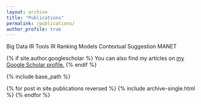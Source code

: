 ```yaml
---
layout: archive
title: "Publications"
permalink: /publications/
author_profile: true
---
```


<span class="bigdata">Big Data</span> 
<span class="tool">IR Tools</span> 
<span class="model">IR Ranking Models</span> 
<span class="cs">Contextual Suggestion</span> 
<span class="manet">MANET</span>

{% if site.author.googlescholar %}
  You can also find my articles on <u><a href="{{site.author.googlescholar}}">my Google Scholar profile</a>.</u>
{% endif %}

{% include base_path %}

{% for post in site.publications reversed %}
  {% include archive-single.html %}
{% endfor %}
